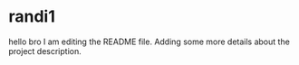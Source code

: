# randi1
hello bro
I am editing the README file. Adding some more details about the project description.
